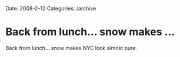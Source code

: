Date: 2008-2-12
Categories: /archive

# Back from lunch... snow makes ...

Back from lunch... snow makes NYC look almost pure.
